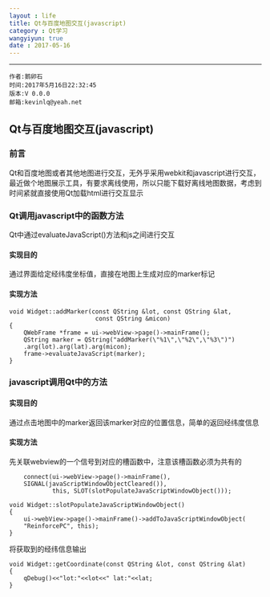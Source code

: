 ```yaml
---
layout : life
title: Qt与百度地图交互(javascript)
category : Qt学习
wangyiyun: true
date : 2017-05-16
---
```


******

    作者:鹅卵石
    时间:2017年5月16日22:32:45
    版本:V 0.0.0
    邮箱:kevinlq@yeah.net

<!-- more -->

##  Qt与百度地图交互(javascript)

### 前言

Qt和百度地图或者其他地图进行交互，无外乎采用webkit和javascript进行交互，最近做个地图展示工具，有要求离线使用，所以只能下载好离线地图数据，考虑到时间紧就直接使用Qt加载html进行交互显示

### Qt调用javascript中的函数方法

Qt中通过evaluateJavaScript()方法和js之间进行交互

#### 实现目的
通过界面给定经纬度坐标值，直接在地图上生成对应的marker标记

#### 实现方法
```
void Widget::addMarker(const QString &lot, const QString &lat,
                        const QString &micon)
{
    QWebFrame *frame = ui->webView->page()->mainFrame();
    QString marker = QString("addMarker(\"%1\",\"%2\",\"%3\")")
	.arg(lot).arg(lat).arg(micon);
    frame->evaluateJavaScript(marker);
}
```

### javascript调用Qt中的方法

#### 实现目的

通过点击地图中的marker返回该marker对应的位置信息，简单的返回经纬度信息

#### 实现方法
先关联webview的一个信号到对应的槽函数中，注意该槽函数必须为共有的
```
    connect(ui->webView->page()->mainFrame(), 
	SIGNAL(javaScriptWindowObjectCleared()),
            this, SLOT(slotPopulateJavaScriptWindowObject()));
```

```
void Widget::slotPopulateJavaScriptWindowObject()
{
    ui->webView->page()->mainFrame()->addToJavaScriptWindowObject(
	"ReinforcePC", this);
}
```

将获取到的经纬信息输出
```
void Widget::getCoordinate(const QString &lot, const QString &lat)
{
    qDebug()<<"lot:"<<lot<<" lat:"<<lat;
}
```


